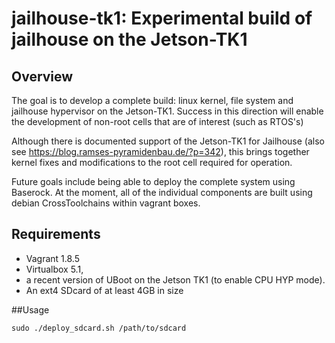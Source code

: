 # jailhouse-tk1: Experimental build of jailhouse on the Jetson-TK1

## Overview
The goal is to develop a complete build: linux kernel, file system and jailhouse hypervisor on the Jetson-TK1. Success in this direction will enable the development of non-root cells that are of interest (such as RTOS's)

Although there is documented support of the Jetson-TK1 for Jailhouse (also see https://blog.ramses-pyramidenbau.de/?p=342), this brings together kernel fixes and modifications to the root cell required for operation. 

Future goals include being able to deploy the complete system using Baserock. At the moment, all of the individual components are built using debian CrossToolchains within vagrant boxes. 

## Requirements 
- Vagrant 1.8.5 
- Virtualbox 5.1, 
- a recent version of UBoot on the Jetson TK1 (to enable CPU HYP mode). 
- An ext4 SDcard of at least 4GB in size

##Usage 
``` shell
sudo ./deploy_sdcard.sh /path/to/sdcard
```
